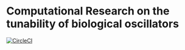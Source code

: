 # Computational Research on the tunability of biological oscillators

[![CircleCI](https://circleci.com/gh/ftavella/tunability-oscillations.svg?style=shield)](https://app.circleci.com/pipelines/github/ftavella/tunability-oscillations)
